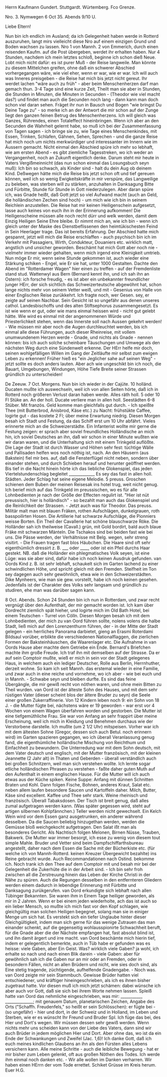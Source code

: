 Herrn Kaufmann Gundert. Stuttgardt. Würtemberg. Fco Grenze.

Nro. 3. Nymwegen 6 Oct 35. Abends 9/10 U.

Liebe Eltern!

Nun bin ich endlich im Ausland; da ich Gelegenheit haben werde in Rotterd auszuruhen, langt mirs vielleicht diese Nro auf einem einzigen Grund und Boden wachsen zu lassen. Nro 1 von Mannh. 2 von Emmerich, durch einen reisenden Kaufm. auf die Post übergeben, werdet ihr erhalten haben. Nur 4 Stunden, nachdem ich mein letztes schloß, beginne ich schon dieß Neue. Lobt mich nicht dafür: es ist purer Muß - der Reise langweile. Man könnte zu diesem Mittelchen greifen, ohne daß ein schwerer Abschied vorhergegangen wäre, wie viel eher, wenn er war, wie er war. Ich will auch was Inneres preisgeben - die Reise hat mich bis jetzt nicht gereut. Ihr werdet lachen "wäre auch zu früh" - aber beim Menschenherzen darf man gemach thun. 3-4 Tage sind eine kurze Zeit, Theilt man sie aber in Stunden, die Stunden in Minuten, die Minuten in Secunden - (Theodor wie viel macht das?) und findet man auch die Secunden noch lang - dann kann man doch schon viel daran sehen. Fräget ihr nun in Bausch und Bogen "wie bringst Du Deine Tage zu" - so merke ich an der Antwort die mir schon auf der Zunge liegt den ganzen feinen Betrug des Menschenherzens. Ich will gleich was Ganzes, Rührendes, einen Totaleffect hineinbringen. Wenn ich aber an den Secunden die Wahrheit gelernt habe, so muß ich bei der Zusammenfassung von Tagen sagen - ich bringe sie zu, wie Tage eines Menschenkindes, mit Essen, Trinken, Schlafen, Gähnen, Sehen, Sprechen - und die ganze Reise hat mich noch um nichts merkwürdiger und interessanter im Innern wie im Äussern gemacht. Nicht einmal den Abschied spüre ich mehr so lebhaft, wie am ersten Abend - es gibt ziemliche Tagesstreken, wo ich weder an Vergangenheit, noch an Zukunft eigentlich denke. Darum steht mir heute in Vaters Vergißmeinnicht (das nun schon einmal das Losungsbuch seyn muß): Ich bin so schwach, als Kinder sind - halt du dein Aug ob deinem Kind. Deßwegen hätte mich die Reise bis jetzt schon oft und tief gereuen können, weil ich so wenig Ewigkeitskräfte in mir verspüre, das Langweilige zu beleben, was sterben will zu stärken, anzuhalten in Danksagung Bitte und Fürbitte, Stunde für Stunde in Gott niederzulegen. Aber daran spüre ich, was Gnade heißt, daß Gott jetzt so viel Aufwand macht (auch an Geld, die holländischen Zechen sind hoch) - um mich wie ich bin in seinem Reichlein anzustellen. Die Reise hat mir keinen Heiligenschein aufgesetzt, lasse auch keines von euch ihn in der Erinnerung aufkommen! Die Heiligenscheine müssen alle noch recht dürr und welk werden, damit dem Einzig Heiligen Seine Ehre bleibe. Er nimmt mich an, wie ich bin - wenn ich gleich unter der Maske des Dienstbeflissenen den heimtükischesten Feind in Sein Heerlager trage. Das ist bereits Erfahrung. Der Abschied hatte mich gespannt, jetzt will mich die Reise erschlaffen - auch psychisch bin ich im Verkehr mit Passagiers, Wirth, Condukteur, Douaniers etc. wirklich matt, angstlich und unsicher geworden. Beschämt hat mich Gott aber noch nie - vielmehr immer wieder gehalten, wenn mich irgend eine Kleinigkeit umtrieb. Nun möge Er mir, wenn seine Stunde gekommen ist, auch wieder eine Stärkung schiken - Engel, wie Er sie hat, unter 1000 Gestalten. Dachte den Abend im "Rotterdamer Wagen" hier einen zu treffen - auf der Fremdenliste stand stud. Wattenwyl aus Bern (Bernard kennt ihn, und ich sah ihn an Ostern): ich forsche freudig, - es ist aber ein unbekannter freundlicher junger HErr, der sich sichtlich das Schweizerteutsche abgewöhnt hat, schon lange nichts mehr von seinem Vetter weiß, und mit - Gesenius von Halle von einer Englischen Reise zurükkehrt. Ich fragte noch, wer Gesen. sey, er zeigte auf seinen Nachbar. Sein Gesicht ist so ungefähr aus denen unseres cathol. Landesbischoffs und des alten Stiftsephorus zusammengesetzt. Es ist wie wenn er gut, oder wie mans einmal heissen wird - nicht gut gelebt hätte. Wie wird es einmal mit der angenommenen Würde und Priesterlichkeit stehen, wenn das Innerste soll nach Aussen gekehrt werden! - Wie müssen mir aber noch die Augen durchleuchtet werden, bis ich einmal alle diese Führungen, auch dieser Rheinreise, mit vollem unumwundenem Herzen werde - Gnade, und nichts als Gnade - nennen können: bis ich auch solche scheinbare Täuschungen und Umwege als den nächsten Weg durch eine Sündenwelt erkenne. Der HErr helfe mir doch, seinen wohlgefälligen Willen im Gang der Zeitläufte mir selbst zum ewigen Leben zu erkennen! Früher hieß es "ein Jeglicher sahe auf seinen Weg" - jetzt sollte es doch anders lauten. Aber ach wie ungeschikt bin ich noch, die Bauart, Umgebungen, Windungen, Höhe Tiefe Breite seiner Strassen gründlich zu unterscheiden!

De Zeeuw. 7 Oct. Morgens. Nun bin ich wieder in der Cajüte. 10 holländ. Ducaten mußte ich auswechseln, weil ich von allen Seiten hörte, daß ich in Rotterd noch größeren Verlust daran haben werde. Alles räth holl. 5 oder 10 Fl Stüke an. An der holl. Ducate verliere man in allen holl. Seestädten 6-8 Stüber. Mit französ. Geld komme man gleichfalls gut durch. - Ich speißte Thee (mit Butterbrod, Anisbrod, Käse etc.) zu Nacht: frühstükte Caffee, logirte gut - das kostete 2 Fl; über meine Erwartung niedrig. Diesen Morgen besah ich Stadt und Festung, da das Schiff erst um 10 Uhr abfährt. Vieles erinnerte mich an die Schweizerstädte. Ein Infanterist wollte mir gerne die Festung zeigen: er sprach aber soviel freundliches Holländische an mich hin, ich soviel Deutsches an ihn, daß wir schon in einer Minute wußten wie wir daran waren, und die Unterhaltung sich mit einem Trinkgeld auflößte. Die Lage der Stadt ist durch Wasser und Höhen sehr fest: tüchtige Wälle und Pallisaden helfen wos noch nöthig ist, nach. An den Häusern (aus Bakstein) fiel mir bes. auf, daß die Fensterflügel nicht neben, sondern über einander stehen, und durch Schieben herauf und herunter geöffnet werden. Bis tief in die Nacht hinein hörte ich das liebliche Glokenspiel, das jeden Viertelstundenschlag begleitet _____________ Es sey das fast in allen holl. Städten. Jeder Schlag hat seine eigene Melodie. 5 preuss. Groschen schienen dem Buben der meinen Reisesak ins hotel trug, weit nicht genug. Ich berief mich auf das Trinkgeld im preussischen, wo es für alle Lohnbedienten je nach der Größe der Effecten regulirt ist. "Hier ist nüt preussisch, hier is holländisch" - so bezahlt man auch das Glokenspiel und die Reinlichkeit der Strassen. - Jetzt auch was für Theodor. Das preuss. Militär malt man mit blauen Fräken, rothen Aufschlägen, dunkelgrauen, roth basspoilirten Hosen. Die Artillerie hat schwarze Aufschläge, die Pionniers weisse Borten. Ein Theil der Cavallerie hat schöne blauschwarze Röke. Die Holländer sah ich theilweise (Cavall.) grün, mit Gold bordirt, bald auch blaue Fräke mit schwarzen Mänteln. Die Tschakos sind bei beiden fast wie bei uns. Die Pässe werden, der Verhältnisse mit Belg. wegen, sehr streng visitirt. - Die Frauen tragen fast blos Häubchen. Die Haare sind oft sehr eigenthümlich dressirt z. B. ___ oder ____, oder ist ein Pfeil durchs Haar gestekt. NB. daß die Holländer ein phlegmatisches Volk seyen, ist eine Lüge: was sie aber sind, dafür habe ich noch keinen Ausdruk gefunden. van Oords Kind z. B. ist sehr lebhaft, schaukelt sich im Garten lachend zu einer schwindlichen Höhe, und spricht gleich mit den Fremden. Steifheit im Ton sey dagegen auch sehr gewöhnlich, etwa wie in den Schweizerstädten. Dike Mynheers, wie man sie gew. vorstellt, habe ich noch keinen gesehen. Jedenfalls ist der Charakter des Volks sehr langsam und gründlich zu studiren, ehe man was darüber sagen kann.

8 Oct. Abends. Schon 24 Stunden bin ich nun in Rotterdam, und zwar recht vergnügt über den Aufenthalt, der mir gemacht worden ist. Ich kam über Dordrecht ziemlich spät hieher, und logirte mich im Old Bath Hotel, bei einem Teutschen - Turrel von Cölln. Diesen Morgen besah ich mit dem Lohnbedienten, der mich zu van Oord führen sollte, nolens volens die halbe Stadt, ließ mich auf den Lorenzenthurm führen, der - in der Mitte der Stadt gelegen - ein herrliches Panorama darbietet, gieng an Erasmi Roterdami Bildsaul vorüber, erblikte die verschiedenen Nationalflaggen, die zierlichen Formen der Baksteinhäuschen, die Waarenlager etc. Die Aufnahme in van Oords Hause aber machte dem Getriebe ein Ende. Bernard's Briefchen machte ihm große Freude. Ich traf ihn mit demselben auf der Strasse. Da er auf sein Comptoir mußte, wieß er mich in sein vor der Stadt gelegenes Haus, in welchem auch ein lediger Deutscher, Rolle aus Berlin, Herrnhuther, derzeit wohne. So kam ich seit Mannh. das erstemal wieder in eine Familie, und zwar auch in eine reiche und vornehme, wo ich aber - wie bei euch und in Mannh. - Schwabe seyn und bleiben durfte. Es sind das feine Übergängle, die mir gewiß recht von nöthen waren, und ohne mein Bitten zu Theil wurden. van Oord ist der älteste Sohn des Hauses, und mit dem sehr rüstigen Vater (dieser scheint blos der ältere Bruder zu seyn) die Seele einer großen Zukerraffinerie. Von 12 Kindern leben noch 9: ein Sohn von 18 J. - die Mutter fügte bei, nächstens wäre er 19 geworden - war erst vor 4 Wochen von einem Wagen überfahren worden und gestorben. Die Mutter ist eine tiefgemüthliche Frau. Sie war von Anfang an sehr frappirt über meine Erscheinung, weil ich mich in Kleidung und Benehmen durchaus wie der Verstorbene darstelle. Ich mußte (um 2 1/2 Uhr) mitspeisen. Vorher war ich mit dem ältesten Sohne (Gregor, dessen sich auch Betul. noch erinnern wird) im Garten spazieren gegangen, wo ich überall Veranlassung genug fand, die eigenthümliche holländische Mischung von Reichthum und Einfachheit zu bewundern. Die Unterredung war mit dem Sohn deutsch, mit dem Vater deutsch und englisch, mit der Mutter französisch, mit der kleinen Jeannette (2 Jahr alt) in Thaten und Geberden - überall verständlich auch bei großen Schnitzern, weil man sich verstehen wollte. Ich lernte sogar etliche holländischen Phrasen zu verstehen - faßte daher guten Muth auf den Aufenthalt in einem englischen Hause. Für die Mutter will ich auch etwas aus der Küche spiken. Keine Suppe: Anfang mit dünnen Schnitten Braten und Kohl. Dann folgen Fische, Bohnen, anderes Kraut, Salat etc. neben allem laufen besondere Saucen und Kartoffeln daher. Milch, Butter, Käse sind excellent. Kaffee und Thee sehr stark. Weine rheinisch und französisch. Überall Tabaksdosen. Der Tisch ist breit genug, daß alles zumal aufgetragen werden kann. (Was später gegessen wird, steht auf artigen silbernen Kohlpfännchen.) Teller werden nicht gewechselt. Ein Kelch Wein wird vor dem Essen ganz ausgetrunken, ein anderer während desselben. Da die Saucen beliebig hinzugethan werden, werden die Gemüsse bloß weichgekocht aufgetragen. Den Salat ißt man als besonderes Gericht. Als Nachtisch folgen Melonen, Birnen Nüsse, Trauben, Bakwerk. Die Mutter war immer besorgt, ich esse zu wenig von diesem tout simple Mahle. Bruder und Vetter sind beim Dampfschiffarthsbureau angestellt, daher nach dem Essen die Sache mit der Bücherkiste etc. (für welche ich von Mannh-Rotterd. keinen Kreuzer Übergewicht bezahlte) ins Reine gebracht wurde. Auch Recommandationen nach Ostind. bekomme ich. Noch trank ich den Thee auf dem Comptoir mit und besah mir bei der Gelegenheit die Zukerhüte die in der Arbeit sind. - Ich bin sehr froh zwischen all die Zerstreuung hinein das Leben der Kirche Christi in der Nähe zu spüren. Auch die Regungen desselben in den entfernteren Gliedern werden einem dadurch in lebendige Erinnerung mit Fürbitte und Danksagung zurükgerufen. van Oord erkundigte sich lebhaft nach allen Tübinger Bekannten. Sie waren ihm in Einem Tage heiliger geworden, als mir in 2 Jahren. Wenn er bei einem jeden wiederholte, ach das ist auch so ein lieber Mensch, so mußte ich mich fast vor den Kopf schlagen, wie gleichgültig man solchen Heiligen begegnet, solang man sie in einiger Menge um sich hat. Es verstekt sich ein tiefer Unglaube hinter dieser Gleichgültigkeit, indem man sich gerne für das wenige Zutrauen das man einander schenkt, auf die gegenseitig wohlausspionirte Schwachheit beruft, für die Gnade aber die der Nächste empfangen hat, fast absolut blind ist, und ihn damit ärgert und irre macht. van Oord beschämte mich hierin tief, indem er gelegentlich bemerkte, auch in Tüb habe er gefunden was es heisse: viele Gaben, aber Ein Geist. Was? wirklich viele Gaben? ja wohl, ich erhalte so nach und nach einen Blik darein - viele Gaben: aber für gewöhnlich sah ich die Gaben nur an mir oder an Fremden, oder in besondern Fällen, nicht an allen Brüdern und nicht, wie sies doch sind, als Eine stetig tragende, züchtigende, aufhelfende Gnadengabe. - Noch was. van Oord zeigte mir sein Stammbuch. Gewisse Brüder hatten viel entschiedener, und kräftiger hineingeschrieben, als ich es ihnen bisher zugetraut hatte. Vor diesen muß ich mich jetzt schämen: dabei wünsche ich aber auch vor Gott, daß sie sich bei ihrem Worte nehmen lassen. Spleiß hatte van Oord das nehmliche eingeschrieben, was mir: ___________ ______________; mit genauem Datum, planetarischen Zeichen, Angabe des Orts ("Schaffh. Freudenfels," so heißt er sein Schlösschen): er fügte bei - (so ungefähr) - hier und dort, in der Schweiz und in Holland, im Leben und Sterben, wie er es wünscht Ihr Freund und Bruder Spl. Ich füge das bei, des Hier und Dort's wegen. Wir müssen dessen sehr gewiß werden. Wenn nichts mehr uns scheiden kann von der Liebe des Vaters, dann sind wir auch Brüder in jedem möglichen Hier und Dort. Aber ohne das, wo ist da ein Ende der Schwankungen und Zweifel (Jac. 1,6)! Ich danke Gott, daß ich euch meines kindlichen Glaubens an ihn als den Fürsten alles Lebens versichern kann. Alle meine Schritte - auch die leibliche Bewegung - hat er mir bisher zum Leben gelenkt, oft aus großen Nöthen des Todes. Ich werde ihm einmal noch danken etc. - Wir alle wollen im Danken verharren. Wir haben einen HErrn der vom Tode errettet. Schiket Grüsse im Kreis herum.
 Euer H.G.
